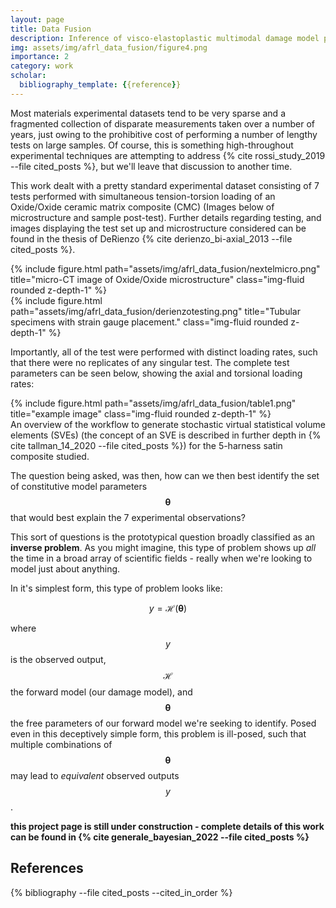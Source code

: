 ```yaml
---
layout: page
title: Data Fusion
description: Inference of visco-elastoplastic multimodal damage model parameters with heterogeneous experimental data.
img: assets/img/afrl_data_fusion/figure4.png
importance: 2
category: work
scholar:
  bibliography_template: {{reference}}
---
```


Most materials experimental datasets tend to be very sparse and a fragmented collection of disparate measurements taken over a number of years, just owing to the prohibitive cost of performing a number of lengthy tests on large samples. Of course, this is something high-throughout experimental techniques are attempting to address {% cite rossi_study_2019 --file cited_posts %}, but we'll leave that discussion to another time.

This work dealt with a pretty standard experimental dataset consisting of 7 tests performed with simultaneous tension-torsion loading of an Oxide/Oxide ceramic matrix composite (CMC) (Images below of microstructure and sample post-test). Further details regarding testing, and images displaying the test set up and microstructure considered can be found in the thesis of DeRienzo {% cite derienzo_bi-axial_2013 --file cited_posts %}.

<div class="row">
    <div class="col-sm mt-3 mt-md-0">
        {% include figure.html path="assets/img/afrl_data_fusion/nextelmicro.png" title="micro-CT image of Oxide/Oxide microstructure" class="img-fluid rounded z-depth-1" %}
    </div>
    <div class="col-sm mt-3 mt-md-0">
        {% include figure.html path="assets/img/afrl_data_fusion/derienzotesting.png" title="Tubular specimens with strain gauge placement." class="img-fluid rounded z-depth-1" %}
    </div>
</div>

Importantly, all of the test were performed with distinct loading rates, such that there were no replicates of any singular test. The complete test parameters can be seen below, showing the axial and torsional loading rates:

<div class="row">
    <div class="col-sm mt-3 mt-md-0">
        {% include figure.html path="assets/img/afrl_data_fusion/table1.png" title="example image" class="img-fluid rounded z-depth-1" %}
    </div>
</div>
<div class="caption">
    An overview of the workflow to generate stochastic virtual statistical volume elements (SVEs) (the concept of an SVE is described in further depth in {% cite tallman_14_2020 --file cited_posts %}) for the 5-harness satin composite studied.
</div>

The question being asked, was then, how can we then best identify the set of constitutive model parameters $$\boldsymbol{\theta}$$ that would best explain the 7 experimental observations?

This sort of questions is the prototypical question broadly classified as an **inverse problem**. As you might imagine, this type of problem shows up *all* the time in a broad array of scientific fields - really when we're looking to model just about anything.

In it's simplest form, this type of problem looks like:

$$ y = \mathcal{H}(\boldsymbol{\theta}) $$

where $$y$$ is the observed output, $$\mathcal{H}$$ the forward model (our damage model), and $$\boldsymbol{\theta}$$ the free parameters of our forward model we're seeking to identify. Posed even in this deceptively simple form, this problem is ill-posed, such that multiple combinations of $$\boldsymbol{\theta}$$ may lead to *equivalent* observed outputs $$y$$. 



**this project page is still under construction - complete details of this work can be found in {% cite generale_bayesian_2022 --file cited_posts %}**

References
----------

{% bibliography --file cited_posts --cited_in_order %}
